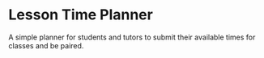 # Lesson Time Planner

A simple planner for students and tutors to submit their available times for
classes and be paired.
